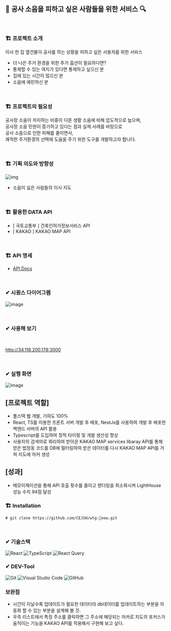 ## 🎺  공사 소음을 피하고 싶은 사람들을 위한 서비스  🔍 
<br/>

###  🏗️  프로젝트 소개
이사 한 집 옆건물이 공사를 하는 상황을 피하고 싶은 사용자를 위한 서비스
- 더 나은 주거 환경을 위한 추가 옵션이 필요하다면?
- 통제할 수 있는 여지가 있다면 통제하고 싶으신 분
- 집에 있는 시간이 많으신 분
- 소음에 예민하신 분

<br/>

###  🏗️  프로젝트의 필요성

공사장 소음이 차지하는 비중이 다른 생활 소음에 비해 압도적으로 높으며,<br/> 공사장 소음 민원이 증가하고 있다는 점과 실제 사례를 바탕으로 <br/>공사 소음으로 인한 피해를 줄이면서, <br/>쾌적한 주거환경의 선택에 도움을 주기 위한 도구를 개발하고자 합니다.

<br/>

###  🏗️  기획 의도와 방향성

![img](https://github.com/CEJSH/WhereToGo_project/assets/95568006/4e6c77ba-3517-44b5-9c84-09990a756b82)

- 소음이 싫은 사람들의 이사 지도

<br/>

###  🏗️  활용한 DATA API

- [ 국토교통부 ] 건축인허가정보서비스 API
- [ KAKAO ] KAKAO MAP API

<br/>

###  🏗️  API 명세

- [API Docs](https://github.com/CEJSH/wtg-fe/wiki/%08wtg-API-DOCS)
<br/>


###  ✔ 시퀀스 다이어그램

![image](https://github.com/CEJSH/WhereToGo_project/assets/95568006/53bd76dd-5e53-43ce-abee-c278e8d4dc3f)

<br/>

### ✔ 사용해 보기
<br/>

http://34.118.200.178:3000

<br/>

### ✔ 실행 화면

![image](https://github.com/CEJSH/WhereToGo_project/assets/95568006/ec08141e-9052-4fb9-9f27-5cca64cf0a19)


## [프로젝트 역할]
- 풀스택 웹 개발, 기여도 100%
- React, TS를 이용한 프론트 서버 개발 후 배포, NestJs를 사용하여 개발 후 배포한 백엔드 서버의 API 활용
- Typescript를 도입하여 정적 타이핑 및 개발 생산성 향상
- 사용자의 검색어로 쿼리하여 받아온 KAKAO MAP services libaray API를 통해 얻은 법정동 코드를 DB에 필터링하여 받은 데이터를 다시 KAKAO MAP API를 거쳐 지도에 마커 생성 

## [성과]
- 메모이제이션을 통해 API 호출 횟수를 줄이고 렌더링을 최소화시켜 LightHouse 성능 수치 94점 달성



###  🏗️  Installation
```
# git clone https://github.com/CEJSH/wtg-new.git
```

<br/>

### ✔ 기술스택

![React](https://img.shields.io/badge/react-%2320232a.svg?style=for-the-badge&logo=react&logoColor=%2361DAFB) ![TypeScript](https://img.shields.io/badge/typescript-%23007ACC.svg?style=for-the-badge&logo=typescript&logoColor=white) 
![React Query](https://img.shields.io/badge/-React%20Query-FF4154?style=for-the-badge&logo=react%20query&logoColor=white) 

### ✔ DEV-Tool
![Git](https://img.shields.io/badge/git-%23F05033.svg?style=for-the-badge&logo=git&logoColor=white) ![Visual Studio Code](https://img.shields.io/badge/Visual%20Studio%20Code-0078d7.svg?style=for-the-badge&logo=visual-studio-code&logoColor=white) ![GitHub](https://img.shields.io/badge/github-%23121011.svg?style=for-the-badge&logo=github&logoColor=white)

### 보완점
* 시간이 지날수록 업데이트가 필요한 데이터라 db데이터를 업데이트하는 부분을 자동화 할 수 있는 부분을 설계해 볼 것.
* 우측 리스트에서 특정 주소를 클릭하면 그 주소에 해당되는 마커로 지도의 포커스가 움직이는 기능을 KAKAO API를 적용해서 구현해 보고 싶다.

